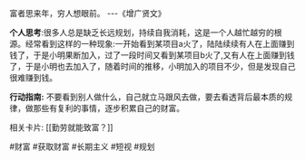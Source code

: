 富者思来年，穷人想眼前。
										---《增广贤文》


**个人思考**:很多人总是缺乏长远规划，持续自我消耗，这是一个人越忙越穷的根源。经常看到这样的一种现象:一开始看到某项目a火了，陆陆续续有人在上面赚到钱了，于是小明果断加入，过了一段时间又看到某项目b火了,又有人在上面赚到钱了，于是小明也去加入了，随着时间的推移，小明加入的项目不少，但是发现自己很难赚到钱。

**行动指南:** 不要看到别人做什么，自己就立马跟风去做，要去看透背后最本质的规律，做那些有复利的事情，逐步积累自己的财富。

相关卡片: [[勤劳就能致富？]]


#财富 #获取财富 #长期主义
#短视
#规划


